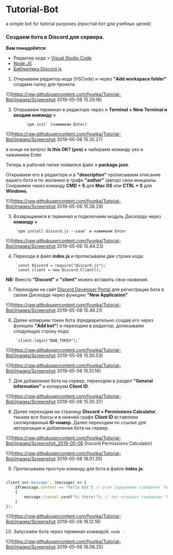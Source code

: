 # Tutorial-Bot
a simple bot for tutorial purposes (простой бот для учебных целей)


### Создаем бота в Discord для сервера.

**Вам понадобятся**:
- Редактор кода > [Visual Studio Code](https://code.visualstudio.com/)
- [Node JS](https://nodejs.org/en/)
- [Библиотека Discord.js](https://discord.js.org/#/)

1. Открываем редактор кода (VSCode) и через **"Add workspace folder"** создаем папку для проекта.

![](https://raw.githubusercontent.com/fyunka/Tutorial-Bot/images/Screenshot 2019-05-06 15.29.16)

2. Открываем терминал в редакторе через **> Terminal > New Terminal и вводим команду >**

			`npm init` (нажимаем Enter)

![](https://raw.githubusercontent.com/fyunka/Tutorial-Bot/images/Screenshot 2019-05-06 15.35.27)

в конце на вопрос **Is this OK? (yes) >** набираем команду yes и нажимаем Enter

Теперь в рабочей папке появился файл **> package.json**

Открываем его в редакторе и в **"description"** прописываем описание вашего бота и по желанию в графе **"author"** (автор) свои инициалы. Сохраняем через команду **CMD + S** для **Mac OS** или **CTRL + S** для **Windows**.

![](https://raw.githubusercontent.com/fyunka/Tutorial-Bot/images/Screenshot 2019-05-06 15.38.29)

3. Возвращаемся в терминал и подключаем модуль Дискорда через **команду >**
                     
 		`npm install discord.js --save` и нажимаем Enter

![](https://raw.githubusercontent.com/fyunka/Tutorial-Bot/images/Screenshot 2019-05-06 15.44.23)

4. Переходи в файл **index.js** и прописываем две строки кода: 

		`const Discord = require("discord.js");`
		`const client = new Discord.Client();`

**NB:** Вместо **"Discord"** и **"client"** можно вставить свои названия.

5. Переходим на сайт [Discord Developer Portal](https://discordapp.com/developers/applications/) для регистрации бота в своем Дискорде через функцию **"New Application"**

![](https://raw.githubusercontent.com/fyunka/Tutorial-Bot/images/Screenshot 2019-05-06 15.49.21)

6. Далее копируем токен бота (предварительно создав его через функцию **"Add bot"**) и переходим в редактор, дописываем следующую строку кода:

		`client.login("ВАШ_ТОКЕН");`

![](https://raw.githubusercontent.com/fyunka/Tutorial-Bot/images/Screenshot 2019-05-06 15.50.53)

![](https://raw.githubusercontent.com/fyunka/Tutorial-Bot/images/Screenshot 2019-05-06 15.51.16)

7. Для добавления бота на сервер, переходим в раздел **"General Information"** и копируем **Client ID**.

![](https://raw.githubusercontent.com/fyunka/Tutorial-Bot/images/Screenshot 2019-05-06 15.50.37)

8. Далее переходим на страницу **Discord > Permissions Calculator**, тикаем все боксы и в нижней графе **Client ID** вставляем скопированный **ID-номер**. Далее переходим по ссылке для авторизации и добавления бота на сервер. 

![](https://raw.githubusercontent.com/fyunka/Tutorial-Bot/images/Screenshot_2019-05-06 Discord Permissions Calculator)

![](https://raw.githubusercontent.com/fyunka/Tutorial-Bot/images/Screenshot 2019-05-06 16.01.35)

9. Прописываем простую команду для бота в файле **index.js**:

```javascript

client.on('message', (message) => {
    if(message.content == "hello bot") // если содержимое сообщения "hello bot" (можете подставить свой текст)
    {
        message.channel.send("hi there!"); // бот отправит сообщение "hi there!" (можете подставить свой текст)
    }
});
```

![](https://raw.githubusercontent.com/fyunka/Tutorial-Bot/images/Screenshot 2019-05-06 16.12.16)

10. Запускаем бота через терминал командой:
		`node .`


![](https://raw.githubusercontent.com/fyunka/Tutorial-Bot/images/Screenshot 2019-05-06 16.08.25)